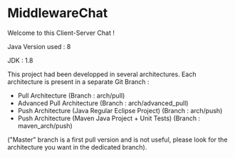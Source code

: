 # MiddlewareChat
Welcome to this Client-Server Chat !

Java Version used : 8

JDK : 1.8

This project had been developped in several architectures. Each architecture is present in a separate Git Branch  :

- Pull Architecture (Branch : arch/pull)
- Advanced Pull Architecture (Branch : arch/advanced_pull)
- Push Architecture (Java Regular Eclipse Project) (Branch : arch/push)
- Push Architecture (Maven Java Project + Unit Tests) (Branch : maven_arch/push)

("Master" branch is a first pull version and is not useful, please look for the architecture you want in the dedicated branch).

